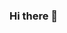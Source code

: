 ### Hi there 👋

<!--
**MarcJacques/MarcJacques** is a ✨ _special_ ✨ repository because its `README.md` (this file) appears on your GitHub profile.

iOS Software Engineer with a proven ability to solve complex problems and work effectively in collaborative settings. 
In my past career I managed 100+ staff and provided support, resources, and assistance. I also solved productivity and 
attendance issues by establishing routines and training programs and by increasing efficiency to move over 30K+ of 
product daily in a timely manner. Always seeking personal growth, I expanded my coding acumen through attending a 1000+ 
hour iOS coding bootcamp focused on Swift, Objective-C & Python. I am now seeking a position on a growth minded team to
find ways to build mobile applications to solve real-world problems.

📝 Check my resume out here: [Marc's Resume](https://docs.google.com/document/d/1G6NltjjnnwcOymvagpm9V_QveTXzHHwrRhKiQeDr4hY/edit?usp=sharing)

💬 Message me here: [Linkedin](https://www.linkedin.com/in/marcjacques/)

📫 Reach me via email: [marcjacques@me.com](mailto:marcjacques@me.com)

📲 Call Me here: (516) 557-4660

![Marc's github stats](https://github-readme-stats.vercel.app/api?username=marcjacques&show_icons=true&theme=dark)

-->
